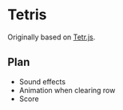 # Tetris

Originally based on [Tetr.js](https://github.com/simonlc/tetr.js).

## Plan

- Sound effects
- Animation when clearing row
- Score
